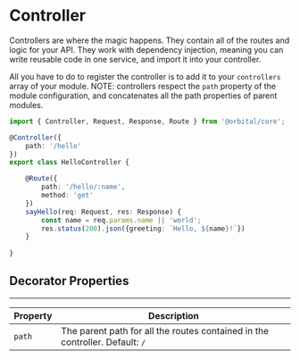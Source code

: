 # Controller

<type-card type="decorator"></type-card>

Controllers are where the magic happens. They contain all of the routes and logic for your API. They work with dependency injection, meaning you can write reusable code in one service, and import it into your controller.

All you have to do to register the controller is to add it to your `controllers` array of your module. NOTE: controllers respect the `path` property of the module configuration, and concatenates all the path properties of parent modules.

```ts
import { Controller, Request, Response, Route } from '@orbital/core';

@Controller({
    path: '/hello'
})
export class HelloController {

    @Route({
        path: '/hello/:name',
        method: 'get'
    })
    sayHello(req: Request, res: Response) {
        const name = req.params.name || 'world';
        res.status(200).json({greeting: `Hello, ${name}!`})
    }
    
}
```

## Decorator Properties
------
| Property | Description                                      |
| -------- | -------------------------------------------------- |
| `path`   | The parent path for all the routes contained in the controller. Default: `/` |